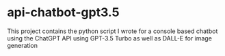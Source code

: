 # api-chatbot-gpt3.5
This project contains the python script I wrote for a console based chatbot using the ChatGPT API using GPT-3.5 Turbo as well as DALL-E for image generation 
